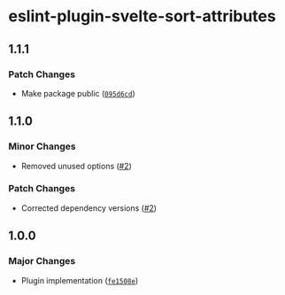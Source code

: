 # eslint-plugin-svelte-sort-attributes

## 1.1.1

### Patch Changes

- Make package public ([`095d6cd`](https://github.com/mikededo/eslint-plugin-svelte-sort-attributes/commit/095d6cd09d23c679b3b2d848c6bea88ba8f5474a))

## 1.1.0

### Minor Changes

- Removed unused options ([#2](https://github.com/mikededo/eslint-plugin-svelte-sort-attributes/pull/2))

### Patch Changes

- Corrected dependency versions ([#2](https://github.com/mikededo/eslint-plugin-svelte-sort-attributes/pull/2))

## 1.0.0

### Major Changes

- Plugin implementation ([`fe1508e`](https://github.com/mikededo/eslint-plugin-svelte-sort-attributes/commit/fe1508ec1b086f1a5b86a68c5a542de79e50ed90))
